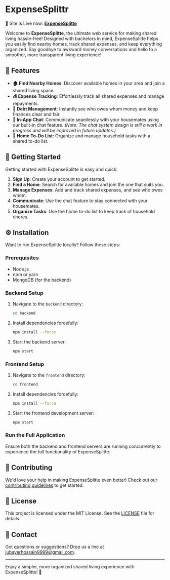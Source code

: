 # ExpenseSplittr

🚀 Site is Live now: [**ExpenseSplitte**](https://expensesplittr.onrender.com)

Welcome to **ExpenseSplitte**, the ultimate web service for making shared living hassle-free! Designed with bachelors in mind, ExpenseSplitte helps you easily find nearby homes, track shared expenses, and keep everything organized. Say goodbye to awkward money conversations and hello to a smoother, more transparent living experience!

## 🌟 Features
- **🏠 Find Nearby Homes**: Discover available homes in your area and join a shared living space.
- **💰 Expense Tracking**: Effortlessly track all shared expenses and manage repayments.
- **🔄 Debt Management**: Instantly see who owes whom money and keep finances clear and fair.
- **💬 In-App Chat**: Communicate seamlessly with your housemates using our built-in chat feature. *(Note: The chat system design is still a work in progress and will be improved in future updates.)*
- **📝 Home To-Do List**: Organize and manage household tasks with a shared to-do list.

## 🚀 Getting Started

Getting started with ExpenseSplitte is easy and quick:

1. **Sign Up**: Create your account to get started.
2. **Find a Home**: Search for available homes and join the one that suits you.
3. **Manage Expenses**: Add and track shared expenses, and see who owes whom.
4. **Communicate**: Use the chat feature to stay connected with your housemates.
5. **Organize Tasks**: Use the home to-do list to keep track of household chores.

## ⚙️ Installation

Want to run ExpenseSplitte locally? Follow these steps:

### Prerequisites

- Node.js
- npm or yarn
- MongoDB (for the backend)

### Backend Setup

1. Navigate to the `backend` directory:
    ```bash
    cd backend
    ```
2. Install dependencies forcefully:
    ```bash
    npm install --force
    ```
3. Start the backend server:
    ```bash
    npm start
    ```

### Frontend Setup

1. Navigate to the `frontend` directory:
    ```bash
    cd frontend
    ```
2. Install dependencies forcefully:
    ```bash
    npm install --force
    ```
3. Start the frontend development server:
    ```bash
    npm start
    ```

### Run the Full Application

Ensure both the backend and frontend servers are running concurrently to experience the full functionality of ExpenseSplitte.

## 🤝 Contributing

We'd love your help in making ExpenseSplitte even better! Check out our [contributing guidelines](CONTRIBUTING.md) to get started.

## 📄 License

This project is licensed under the MIT License. See the [LICENSE](LICENSE) file for details.

## 📧 Contact

Got questions or suggestions? Drop us a line at [jubayerhossain9999@gmail.com](mailto:jubayerhossain9999@gmail.com).

---

Enjoy a simpler, more organized shared living experience with ExpenseSplitte! 🌟
